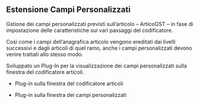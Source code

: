 **Estensione Campi Personalizzati**
-----------------------------------

Gstione dei campi personalizzati previsti sull’articolo – ArticoGST – in fase di impostazione delle caratteristiche sui vari passaggi del codificatore.

Così come i campi dell’anagrafica articolo vengono ereditati dai livelli successivi e dagli articoli di quel ramo, anche i campi personalizzati devono venire trattati allo stesso modo.

Sviluppato un Plug-In per la visualizzazione dei campi personalizzati sulla finestra del codificatore articoli.

- Plug-in sulla finestra del codificatore articoli

- Plug-in sulla finestra dei campi personalizzati
